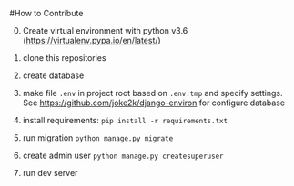 #How to Contribute

0. Create virtual environment with python v3.6 (https://virtualenv.pypa.io/en/latest/)

1. clone this repositories
2. create database
3. make file `.env` in project root based on `.env.tmp` and specify settings. See https://github.com/joke2k/django-environ for configure database
4. install requirements: `pip install -r requirements.txt`
5. run migration `python manage.py migrate`
6. create admin user `python manage.py createsuperuser`
7. run dev server
